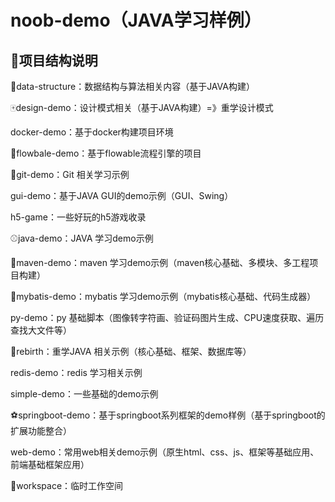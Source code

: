 # noob-demo（JAVA学习样例）

## 📣项目结构说明

🎱data-structure：数据结构与算法相关内容（基于JAVA构建）

🀄design-demo：设计模式相关（基于JAVA构建）=》重学设计模式

docker-demo：基于docker构建项目环境

🏐flowbale-demo：基于flowable流程引擎的项目

🏈git-demo：Git 相关学习示例

gui-demo：基于JAVA GUI的demo示例（GUI、Swing）

h5-game：一些好玩的h5游戏收录

⚾java-demo：JAVA 学习demo示例

🥎maven-demo：maven 学习demo示例（maven核心基础、多模块、多工程项目构建）

🏀mybatis-demo：mybatis 学习demo示例（mybatis核心基础、代码生成器）

py-demo：py 基础脚本（图像转字符画、验证码图片生成、CPU速度获取、遍历查找大文件等）

🎲rebirth：重学JAVA 相关示例（核心基础、框架、数据库等）

redis-demo：redis 学习相关示例

simple-demo：一些基础的demo示例

⚽springboot-demo：基于springboot系列框架的demo样例（基于springboot的扩展功能整合）

web-demo：常用web相关demo示例（原生html、css、js、框架等基础应用、前端基础框架应用）

🏉workspace：临时工作空间
